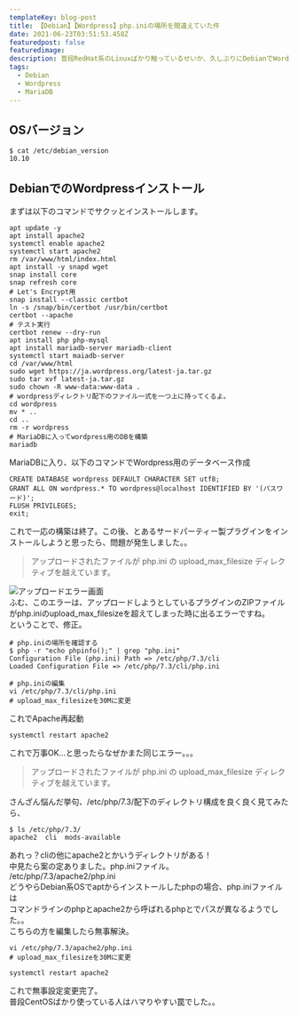 ```yaml
---
templateKey: blog-post
title: 【Debian】【Wordpress】php.iniの場所を間違えていた件
date: 2021-06-23T03:51:53.458Z
featuredpost: false
featuredimage:
description: 普段RedHat系のLinuxばかり触っているせいか、久しぶりにDebianでWordpress立ち上げたらそもそもphp.iniの場所が分からず撃沈したので、自分への戒めとして記録しておきます。。。
tags:
  - Debian
  - Wordpress
  - MariaDB
---
```

## OSバージョン

```
$ cat /etc/debian_version
10.10
```

## DebianでのWordpressインストール
まずは以下のコマンドでサクッとインストールします。

```
apt update -y
apt install apache2
systemctl enable apache2
systemctl start apache2
rm /var/www/html/index.html
apt install -y snapd wget
snap install core
snap refresh core
# Let's Encrypt用
snap install --classic certbot
ln -s /snap/bin/certbot /usr/bin/certbot
certbot --apache
# テスト実行
certbot renew --dry-run
apt install php php-mysql
apt install mariadb-server mariadb-client
systemctl start maiadb-server
cd /var/www/html
sudo wget https://ja.wordpress.org/latest-ja.tar.gz
sudo tar xvf latest-ja.tar.gz
sudo chown -R www-data:www-data .
# wordpressディレクトリ配下のファイル一式を一つ上に持ってくるよ。
cd wordpress
mv * ..
cd ..
rm -r wordpress
# MariaDBに入ってwordpress用のDBを構築
mariadb
```

MariaDBに入り、以下のコマンドでWordpress用のデータベース作成

```
CREATE DATABASE wordpress DEFAULT CHARACTER SET utf8;
GRANT ALL ON wordpress.* TO wordpress@localhost IDENTIFIED BY '(パスワード)';
FLUSH PRIVILEGES;
exit;
```

これで一応の構築は終了。この後、とあるサードパーティー製プラグインをインストールしようと思ったら、問題が発生しました。。

>アップロードされたファイルが php.ini の upload_max_filesize ディレクティブを越えています。

![アップロードエラー画面](/img/1630494231027.png)  
ふむ、このエラーは、アップロードしようとしているプラグインのZIPファイルがphp.iniのupload_max_filesizeを超えてしまった時に出るエラーですね。  
ということで、修正。

```
# php.iniの場所を確認する
$ php -r "echo phpinfo();" | grep "php.ini"
Configuration File (php.ini) Path => /etc/php/7.3/cli
Loaded Configuration File => /etc/php/7.3/cli/php.ini

# php.iniの編集
vi /etc/php/7.3/cli/php.ini
# upload_max_filesizeを30Mに変更
```

これでApache再起動

```
systemctl restart apache2
```

これで万事OK...と思ったらなぜかまた同じエラー。。。  

>アップロードされたファイルが php.ini の upload_max_filesize ディレクティブを越えています。

さんざん悩んだ挙句、/etc/php/7.3/配下のディレクトリ構成を良く良く見てみたら、

```
$ ls /etc/php/7.3/
apache2  cli  mods-available
```

あれっ？cliの他にapache2とかいうディレクトリがある！  
中見たら案の定ありました。php.iniファイル。  
/etc/php/7.3/apache2/php.ini  
どうやらDebian系OSでaptからインストールしたphpの場合、php.iniファイルは  
コマンドラインのphpとapache2から呼ばれるphpとでパスが異なるようでした。。  
こちらの方を編集したら無事解決。  

```
vi /etc/php/7.3/apache2/php.ini
# upload_max_filesizeを30Mに変更

systemctl restart apache2
```

これで無事設定変更完了。  
普段CentOSばかり使っている人はハマりやすい罠でした。。
